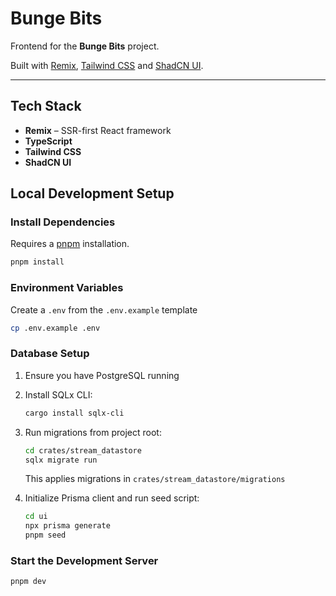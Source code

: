 # Bunge Bits

Frontend for the **Bunge Bits** project.

Built with [Remix](https://remix.run), [Tailwind CSS](https://tailwindcss.com) and [ShadCN UI](https://ui.shadcn.com).

---

## Tech Stack

- **Remix** – SSR-first React framework
- **TypeScript**
- **Tailwind CSS**
- **ShadCN UI**

## Local Development Setup

### Install Dependencies

Requires a [pnpm](https://pnpm.io/installation) installation.

```bash
pnpm install
```

### Environment Variables

Create a `.env` from the `.env.example` template

```bash
cp .env.example .env
```

### Database Setup

1. Ensure you have PostgreSQL running
2. Install SQLx CLI:
   ```bash
   cargo install sqlx-cli
   ```
3. Run migrations from project root:

   ```bash
   cd crates/stream_datastore
   sqlx migrate run
   ```

   This applies migrations in `crates/stream_datastore/migrations`

4. Initialize Prisma client and run seed script:
   ```bash
   cd ui
   npx prisma generate
   pnpm seed
   ```

### Start the Development Server

```bash
pnpm dev
```
